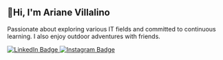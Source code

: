 
## 👋Hi, I'm Ariane Villalino
Passionate about exploring various IT fields and committed to continuous learning. I also enjoy outdoor adventures with friends.

<div id="badges">
  <a href="https://www.linkedin.com/in/ariane-v-9aa166236/">
    <img src="https://img.shields.io/badge/LinkedIn-blue?style=for-the-badge&logo=linkedin&logoColor=white" alt="LinkedIn Badge"/>
  </a>
  <a href="https://www.instagram.com/its.yannnaaaaa?igsh=MXdjb2dyOWlxdGVn">
    <img src="https://img.shields.io/badge/Instagram-black?style=for-the-badge&logo=instagram&logoColor=#C13584" alt="Instagram Badge"/>
  </a>

</div>
<!---
44-av/44-av is a ✨ special ✨ repository because its `README.md` (this file) appears on your GitHub profile.
You can click the Preview link to take a look at your changes.
--->
